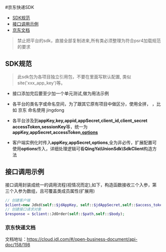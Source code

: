 #京东快递SDK
<!-- TOC -->
- [SDK规范](#sdk规范)
- [接口调用示例](#接口调用示例)
- [京东文档](#京东文档)
<!-- /TOC -->
> 禁止把平台的sdk，直接全部复制进来,所有类必须整理为符合psr4加载规范的要求

## SDK规范

>此sdk包为各项目独立引用包，不要在里面写默认配置, 类似site('xxx_app_key')等。

- 接口添加完后要至少加一个单元测试,做为用法示例

- 各平台的类名字或命名空间，为了跟其它原有项目中做区分，使用全拼， ，比如 京东 命名使用 jingdong

- 各平台涉及到**appKey,key,appid,appSecret,client_id,client_secret accessToken,sessionKey**等，统一为 **appKey,appSecret,accessToken,[options](其它项)**

- 客户端实例化时传入**appKey,appSecret,options**,全为非必传，扩展配置可使用**options**传入，详细处理逻辑可看**QingYa\UnionSdk\SdkClient**构造方法

## 接口调用示例

接口调用封装成统一的调用流程(视情况而定),如下，构造函数接收三个入参，第三个入参为数组，且可覆盖类成员属性(扩展用)

```php
// 创建客户端
$client=new Jdkd(self::$jdAppKey, self::$jdAppSecret,self::$access_token,self::$base_url,self::$domain);
// 创建接口请求对象
$response = $client::JdOrder(self::$path,self::$body);
```

### 京东快递文档

文档地址：<https://cloud.jdl.com/#/open-business-document/api-doc/158/198>  

